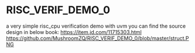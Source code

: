 # RISC_VERIF_DEMO_0
a very simple risc_cpu verification demo with uvm
you can find the source design in below book: https://item.jd.com/11715303.html
https://github.com/MushroomZQ/RISC_VERIF_DEMO_0/blob/master/struct.PNG